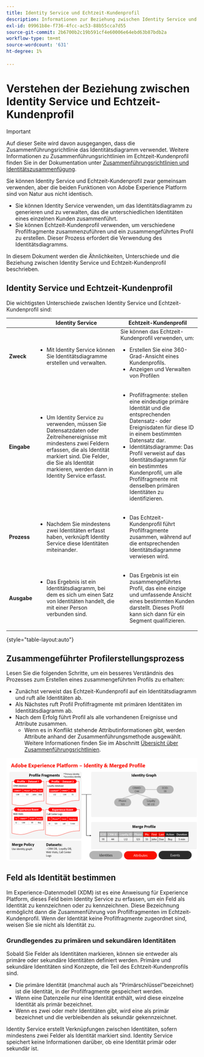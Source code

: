 ```yaml
---
title: Identity Service und Echtzeit-Kundenprofil
description: Informationen zur Beziehung zwischen Identity Service und Echtzeit-Kundenprofil
exl-id: 09961b8e-f736-4fcc-ac53-88b55cca7d55
source-git-commit: 2b6700b2c19b591cf4e60006e64ebd63b87bdb2a
workflow-type: tm+mt
source-wordcount: '631'
ht-degree: 1%

---
```


# Verstehen der Beziehung zwischen Identity Service und Echtzeit-Kundenprofil

>[!IMPORTANT]
>
>Auf dieser Seite wird davon ausgegangen, dass die Zusammenführungsrichtlinie das Identitätsdiagramm verwendet. Weitere Informationen zu Zusammenführungsrichtlinien im Echtzeit-Kundenprofil finden Sie in der Dokumentation unter [Zusammenführungsrichtlinien und Identitätszusammenfügung](../profile/merge-policies/overview.md#identity-stitching).

Sie können Identity Service und Echtzeit-Kundenprofil zwar gemeinsam verwenden, aber die beiden Funktionen von Adobe Experience Platform sind von Natur aus nicht identisch.

* Sie können Identity Service verwenden, um das Identitätsdiagramm zu generieren und zu verwalten, das die unterschiedlichen Identitäten eines einzelnen Kunden zusammenführt.
* Sie können Echtzeit-Kundenprofil verwenden, um verschiedene Profilfragmente zusammenzuführen und ein zusammengeführtes Profil zu erstellen. Dieser Prozess erfordert die Verwendung des Identitätsdiagramms.

In diesem Dokument werden die Ähnlichkeiten, Unterschiede und die Beziehung zwischen Identity Service und Echtzeit-Kundenprofil beschrieben.

## Identity Service und Echtzeit-Kundenprofil

Die wichtigsten Unterschiede zwischen Identity Service und Echtzeit-Kundenprofil sind:

| | Identity Service | Echtzeit-Kundenprofil |
| --- | --- |--- |
| **Zweck** | <ul><li>Mit Identity Service können Sie Identitätsdiagramme erstellen und verwalten.</li></ul> | Sie können das Echtzeit-Kundenprofil verwenden, um: <ul><li>Erstellen Sie eine 360-Grad-Ansicht eines Kundenprofils.</li><li>Anzeigen und Verwalten von Profilen</li></ul> |
| **Eingabe** | <ul><li>Um Identity Service zu verwenden, müssen Sie Datensatzdaten oder Zeitreihenereignisse mit mindestens zwei Feldern erfassen, die als Identität markiert sind. Die Felder, die Sie als Identität markieren, werden dann in Identity Service erfasst.</li></ul> | <ul><li>Profilfragmente: stellen eine eindeutige primäre Identität und die entsprechenden Datensatz- oder Ereignisdaten für diese ID in einem bestimmten Datensatz dar.</li><li>Identitätsdiagramme: Das Profil verweist auf das Identitätsdiagramm für ein bestimmtes Kundenprofil, um alle Profilfragmente mit denselben primären Identitäten zu identifizieren.</li></ul> |
| **Prozess** | <ul><li>Nachdem Sie mindestens zwei Identitäten erfasst haben, verknüpft Identity Service diese Identitäten miteinander.</li></ul> | <ul><li>Das Echtzeit-Kundenprofil führt Profilfragmente zusammen, während auf die entsprechenden Identitätsdiagramme verwiesen wird.</li></ul> |
| **Ausgabe** | <ul><li>Das Ergebnis ist ein Identitätsdiagramm, bei dem es sich um einen Satz von Identitäten handelt, die mit einer Person verbunden sind.</li></ul> | <ul><li>Das Ergebnis ist ein zusammengeführtes Profil, das eine einzige und umfassende Ansicht eines bestimmten Kunden darstellt. Dieses Profil kann sich dann für ein Segment qualifizieren.</li></ul> |

{style="table-layout:auto"}

## Zusammengeführter Profilerstellungsprozess

Lesen Sie die folgenden Schritte, um ein besseres Verständnis des Prozesses zum Erstellen eines zusammengeführten Profils zu erhalten:

* Zunächst verweist das Echtzeit-Kundenprofil auf ein Identitätsdiagramm und ruft alle Identitäten ab.
* Als Nächstes ruft Profil Profilfragmente mit primären Identitäten im Identitätsdiagramm ab.
* Nach dem Erfolg führt Profil als alle vorhandenen Ereignisse und Attribute zusammen.
   * Wenn es in Konflikt stehende Attributinformationen gibt, werden Attribute anhand der Zusammenführungsmethode ausgewählt. Weitere Informationen finden Sie im Abschnitt [Übersicht über Zusammenführungsrichtlinien](../profile/merge-policies/overview.md).

![Ein Flussdiagramm, in dem beschrieben wird, wie Identity Service und Profile Merging funktionieren.](./images/merge-profile-process.png)

## Feld als Identität bestimmen

Im Experience-Datenmodell (XDM) ist es eine Anweisung für Experience Platform, dieses Feld beim Identity Service zu erfassen, um ein Feld als Identität zu kennzeichnen oder zu kennzeichnen. Diese Bezeichnung ermöglicht dann die Zusammenführung von Profilfragmenten im Echtzeit-Kundenprofil. Wenn der Identität keine Profilfragmente zugeordnet sind, weisen Sie sie nicht als Identität zu.

### Grundlegendes zu primären und sekundären Identitäten

Sobald Sie Felder als Identitäten markieren, können sie entweder als primäre oder sekundäre Identitäten definiert werden. Primäre und sekundäre Identitäten sind Konzepte, die Teil des Echtzeit-Kundenprofils sind.

* Die primäre Identität (manchmal auch als &quot;Primärschlüssel&quot;bezeichnet) ist die Identität, in der Profilfragmente gespeichert werden.
* Wenn eine Datenzeile nur eine Identität enthält, wird diese einzelne Identität als primär bezeichnet.
* Wenn es zwei oder mehr Identitäten gibt, wird eine als primär bezeichnet und die verbleibenden als sekundär gekennzeichnet.

Identity Service erstellt Verknüpfungen zwischen Identitäten, sofern mindestens zwei Felder als Identität markiert sind. Identity Service speichert keine Informationen darüber, ob eine Identität primär oder sekundär ist.

